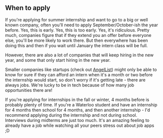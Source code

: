 ## When to apply

If you're applying for summer internship and want to go to a big or well known company, often you'll need to apply September/October-ish the year before. Yes, this is early. Yes, this is too early. Yes, it's ridiculous. Pretty much, companies figure that if they extend you an offer before everyone else, you'll be more likely to work there. But then everywhere has been doing this and then if you wait until January the intern class will be full.

However, there are also a lot of companies that will keep hiring in the new year, and some that only start hiring in the new year.

Smaller companies like startups (check out [AngelList](https://angel.co/)) might only be able to know for sure if they can afford an intern when it's a month or two before the internship would start, so don't worry if it's getting late - there are always jobs. We're lucky to be in tech because of how many job opportunities there are!

If you're applying for internships in the fall or winter, 4 months before is probably plenty of time. If you're a Waterloo student and have an internship for 4 months then school for 4 months, and then another internship - I'd recommend applying during the internship and not during school. Interviews during midterms are just too much. It's an amazing feeling to already have a job while watching all your peers stress out about job apps ;D
